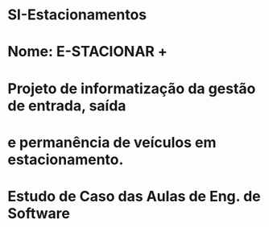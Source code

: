 # SI-Estacionamentos
# Nome: E-STACIONAR +
# Projeto de informatização da gestão de entrada, saída 
# e permanência de veículos em estacionamento.
# Estudo de Caso das Aulas de Eng. de Software

